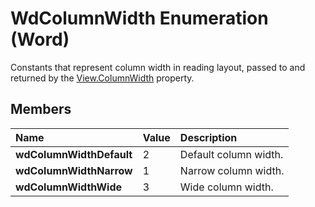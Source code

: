 
# WdColumnWidth Enumeration (Word)

Constants that represent column width in reading layout, passed to and returned by the [View.ColumnWidth](8b080cb3-e096-a2bf-71f8-a4419f462bc6.md) property.


## Members



|**Name**|**Value**|**Description**|
|:-----|:-----|:-----|
|**wdColumnWidthDefault**|2|Default column width.|
|**wdColumnWidthNarrow**|1|Narrow column width.|
|**wdColumnWidthWide**|3|Wide column width.|
